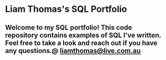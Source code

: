 # Liam Thomas's SQL Portfolio

##  Welcome to my SQL portfolio! This code repository contains examples of SQL I've written. Feel free to take a look and reach out if you have any questions.@ liamthomas@live.com.au

